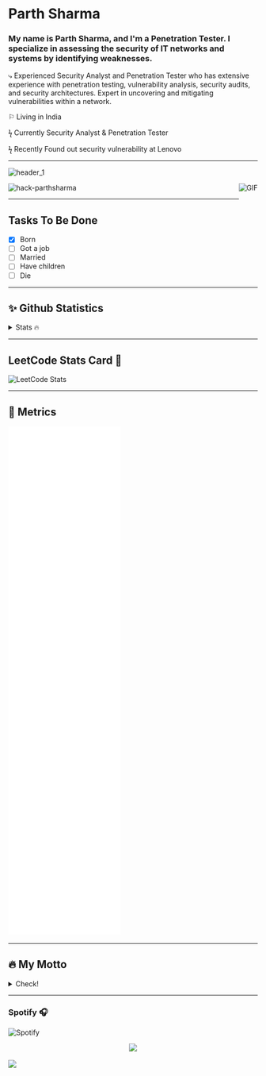 # Parth Sharma 
### My name is Parth Sharma, and I'm a Penetration Tester. I specialize in assessing the security of IT networks and systems by identifying weaknesses.

⤷ Experienced Security Analyst and Penetration Tester who has extensive experience with penetration testing, vulnerability analysis, security audits, and security architectures. Expert in uncovering and mitigating vulnerabilities within a network.

⚐ Living in India

ϟ Currently Security Analyst & Penetration Tester

ϟ Recently Found out security vulnerability at Lenovo

<hr>
<img width="1000" alt="header_1" src="https://user-images.githubusercontent.com/69046031/181695572-d47ed99f-25a8-474d-87ef-48e000750a5e.png">

<p align="left"> <img src="https://komarev.com/ghpvc/?username=hack-parthsharma&label=Profile%20views&color=blueviolet&style=plastic" alt="hack-parthsharma" /><br.?
[![committers.top badge](https://user-badge.committers.top/india_private/USERNAME.svg)](https://user-badge.committers.top/india_private/hack-parthsharma)
<br/>
<img align="right" alt="GIF" height="160px" src="https://octodex.github.com/images/daftpunktocat-guy.gif" />

<br/>
<hr>

## Tasks To Be Done

- [x] Born
- [ ] Got a job
- [ ] Married
- [ ] Have children
- [ ] Die

<hr>

## ✨ Github Statistics 
<details>
  <summary>Stats 🔥</summary>
  

[![trophy](https://github-profile-trophy.vercel.app/?username=hack-parthsharma&row=2&column=3&theme=gitdimmed)](https://github.com/ryo-ma/github-profile-trophy)
 <br/>
![](https://github-profile-summary-cards.vercel.app/api/cards/profile-details?username=hack-parthsharma&theme=2077) 
 <br/>
 ![](https://github-profile-summary-cards.vercel.app/api/cards/repos-per-language?username=hack-parthsharma&theme=2077)
 <br/>
 ![](https://github-profile-summary-cards.vercel.app/api/cards/most-commit-language?username=hack-parthsharma&theme=2077)
 <br/>
 ![](https://github-profile-summary-cards.vercel.app/api/cards/productive-time?username=hack-parthsharma&theme=2077)
 <br/>
[![GitHub Streak](https://github-readme-streak-stats.herokuapp.com?user=hack-parthsharma&theme=tokyonight_duo&hide_border=true&locale=hi)](https://git.io/streak-stats)
</br>
<p><img align="center" src="https://github-stats-alpha.vercel.app/api?username=hack-parthsharma&cc=000&tc=fff&ic=fff&bc=000"  />
</br>
<p><img align="center" src="https://github-readme-activity-graph.cyclic.app/graph?username=hack-parthsharma&theme=tokyo-night" />
</br>


![](./profile-3d-contrib/profile-night-green.svg)

</details>
<hr>

## LeetCode Stats Card 🥇 

<!-- [![Parth's LeetCode stats](https://leetcode-stats-six.vercel.app/?username=hack-parthsharma&theme=dark)](https://github.com/KnlnKS/leetcode-stats) -->
<!-- ![LeetCode Stats](https://leetcard.jacoblin.cool/hack-parthsharma?theme=dark&font=Andika&ext=activity) -->
![LeetCode Stats](https://leetcard.jacoblin.cool/hack-parthsharma?theme=dark&font=Ubuntu&ext=heatmap)
</br>
<hr>


## 💭 Metrics

![Metrics](/github-metrics.svg)

<hr>

## 🔥 My Motto
<details>
  <summary>Check!</summary>

&nbsp; &nbsp; &nbsp; &nbsp; &nbsp; &nbsp;&nbsp; <img  src="https://readme-typing-svg.herokuapp.com?font=Soucre+Code+Pro&duration=1700&color=12263A&background=ffffff&multiline=true&width=650&height=220&lines=while(true);..+brain.init();..+if(+world.contains(open_source));....++s+%3D+open_source.login(parthsharma);....+s.explore();....+s.learn();....+s.contribute()"/>
	
</details>
<hr>

### Spotify 🎧

![Spotify](https://novatorem.vercel.app/api/spotify)
</br>
<p align="center">
  <img src="https://andyruwruw.vercel.app/api/top-played">
</p>
<p align="center">
  <a href="https://readme.andyruwruw.com/api/now-playing?open">
  </a>
</p>
<a href="https://github.com/404"><img src="https://user-images.githubusercontent.com/73097560/115834477-dbab4500-a447-11eb-908a-139a6edaec5c.gif"></a>
